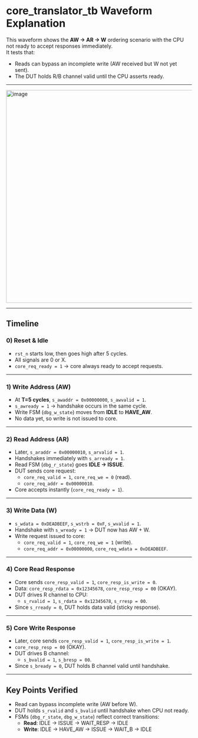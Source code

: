 # core_translator_tb Waveform Explanation

This waveform shows the **AW → AR → W** ordering scenario with the CPU not ready to accept responses immediately.  
It tests that:
- Reads can bypass an incomplete write (AW received but W not yet sent).
- The DUT holds R/B channel valid until the CPU asserts ready.

---

<img width="1709" height="577" alt="image" src="https://github.com/user-attachments/assets/63d84e05-3bc7-47fb-842f-52cc843a925b" />


---

## Timeline

### 0) Reset & Idle
- `rst_n` starts low, then goes high after 5 cycles.
- All signals are 0 or X.
- `core_req_ready = 1` → core always ready to accept requests.

---

### 1) Write Address (AW)
- At **T=5 cycles**, `s_awaddr = 0x00000000`, `s_awvalid = 1`.
- `s_awready = 1` → handshake occurs in the same cycle.
- Write FSM (`dbg_w_state`) moves from **IDLE** to **HAVE_AW**.
- No data yet, so write is not issued to core.

---

### 2) Read Address (AR)
- Later, `s_araddr = 0x00000010`, `s_arvalid = 1`.
- Handshakes immediately with `s_arready = 1`.
- Read FSM (`dbg_r_state`) goes **IDLE → ISSUE**.
- DUT sends core request:
  - `core_req_valid = 1`, `core_req_we = 0` (read).
  - `core_req_addr = 0x00000010`.
- Core accepts instantly (`core_req_ready = 1`).

---

### 3) Write Data (W)
- `s_wdata = 0xDEADBEEF`, `s_wstrb = 0xF`, `s_wvalid = 1`.
- Handshake with `s_wready = 1` → DUT now has AW + W.
- Write request issued to core:
  - `core_req_valid = 1`, `core_req_we = 1` (write).
  - `core_req_addr = 0x00000000`, `core_req_wdata = 0xDEADBEEF`.

---

### 4) Core Read Response
- Core sends `core_resp_valid = 1`, `core_resp_is_write = 0`.
- Data: `core_resp_rdata = 0x12345678`, `core_resp_resp = 00` (OKAY).
- DUT drives R channel to CPU:
  - `s_rvalid = 1`, `s_rdata = 0x12345678`, `s_rresp = 00`.
- Since `s_rready = 0`, DUT holds data valid (sticky response).

---

### 5) Core Write Response
- Later, core sends `core_resp_valid = 1`, `core_resp_is_write = 1`.
- `core_resp_resp = 00` (OKAY).
- DUT drives B channel:
  - `s_bvalid = 1`, `s_bresp = 00`.
- Since `s_bready = 0`, DUT holds B channel valid until handshake.

---

## Key Points Verified
- Read can bypass incomplete write (AW before W).
- DUT holds `s_rvalid` and `s_bvalid` until handshake when CPU not ready.
- FSMs (`dbg_r_state`, `dbg_w_state`) reflect correct transitions:
  - **Read**: IDLE → ISSUE → WAIT_RESP → IDLE
  - **Write**: IDLE → HAVE_AW → ISSUE → WAIT_B → IDLE
